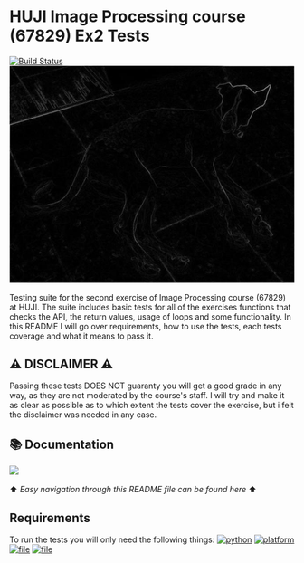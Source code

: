 # HUJI Image Processing course (67829) Ex2 Tests
[![Build Status](https://img.shields.io/badge/build%20version-1.0-green)](https://github.com/AssafHalsadi/Tests_ImageProcessingEx02)
![](../readme_assets/julie_der.jpg)

Testing suite for the second exercise of Image Processing course (67829) at HUJI. The suite includes basic tests for all of the exercises functions that checks the API, the return values, usage of loops and some functionality. In this README I will go over requirements, how to use the tests, each tests coverage and what it means to pass it.


## :warning: DISCLAIMER :warning:
Passing these tests DOES NOT guaranty you will get a good grade in any way, as they are not moderated by the course's staff.
I will try and make it as clear as possible as to which extent the tests cover the exercise, but i felt the disclaimer was needed in any case.

## :books: Documentation
[![](https://user-images.githubusercontent.com/4301109/70686099-3855f780-1c79-11ea-8141-899e39459da2.png)](https://assafhalsadi.github.io/Tests_ImageProcessingEx02/. )

:arrow_up: _Easy navigation through this README file can be found here_ :arrow_up:

## Requirements
To run the tests you will only need the following things:
[![python](https://img.shields.io/badge/python-3-blue.svg?logo=python&labelColor=yellow)](https://www.python.org/downloads/)
[![platform](https://img.shields.io/badge/platform-osx%2Flinux%2Fwindows-green.svg)](https://github.com/AssafHalsadi/Tests_ImageProcessingEx02)
[![file](https://img.shields.io/badge/file-ex2__helper.py-red)](https://moodle2.cs.huji.ac.il/nu20/course/view.php?id=67829)
[![file](https://img.shields.io/badge/file-sol2.py-red)](https://moodle2.cs.huji.ac.il/nu20/course/view.php?id=67829)


